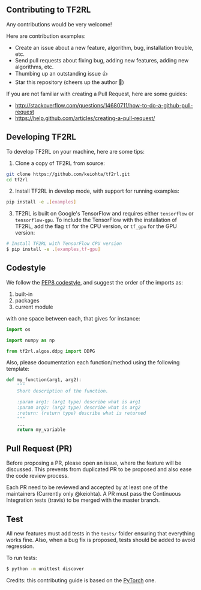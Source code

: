 ## Contributing to TF2RL

Any contributions would be very welcome!

Here are contribution examples:

- Create an issue about a new feature, algorithm, bug, installation trouble, etc.
- Send pull requests about fixing bug, adding new features, adding new algorithms, etc.
- Thumbing up an outstanding issue :+1:
- Star this repository (cheers up the author :muscle:)


If you are not familiar with creating a Pull Request, here are some guides:
- http://stackoverflow.com/questions/14680711/how-to-do-a-github-pull-request
- https://help.github.com/articles/creating-a-pull-request/

## Developing TF2RL

To develop TF2RL on your machine, here are some tips:

1. Clone a copy of TF2RL from source:

```bash
git clone https://github.com/keiohta/tf2rl.git
cd tf2rl
```

2. Install TF2RL in develop mode, with support for running examples:

```bash
pip install -e .[examples]
```

3. TF2RL is built on Google's TensorFlow and requires either `tensorflow` or `tensorflow-gpu`.
   To include the TensorFlow with the installation of TF2RL, add the flag `tf` for the CPU version, or `tf_gpu` for the GPU version:

```bash
# Install TF2RL with TensorFlow CPU version
$ pip install -e .[examples,tf-gpu]
```

## Codestyle

We follow the [PEP8 codestyle](https://www.python.org/dev/peps/pep-0008/), and suggest the order of the imports as:

1. built-in
2. packages
3. current module

with one space between each,  that gives for instance:
```python
import os

import numpy as np

from tf2rl.algos.ddpg import DDPG
```

Also, please documentation each function/method using the following template:

```python
def my_function(arg1, arg2):
    """
    Short description of the function.

    :param arg1: (arg1 type) describe what is arg1
    :param arg2: (arg2 type) describe what is arg2
    :return: (return type) describe what is returned
    """
    ...
    return my_variable
```

## Pull Request (PR)

Before proposing a PR, please open an issue, where the feature will be discussed. This prevents from duplicated PR to be proposed and also ease the code review process.

Each PR need to be reviewed and accepted by at least one of the maintainers (Currently only @keiohta).
A PR must pass the Continuous Integration tests (travis) to be merged with the master branch.

## Test

All new features must add tests in the `tests/` folder ensuring that everything works fine.
Also, when a bug fix is proposed, tests should be added to avoid regression.

To run tests:

```bash
$ python -m unittest discover
```


Credits: this contributing guide is based on the [PyTorch](https://github.com/pytorch/pytorch/) one.

